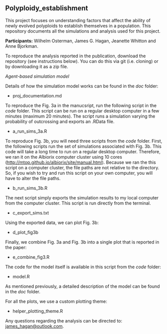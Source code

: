 ## Polyploidy_establishment

This project focuses on understanding factors that affect the ability of newly evolved polyploids to establish themselves in a population. This repository documents all the simulations and analysis used for this project.

**Participants:** Wilhelm Osterman, James G. Hagan, Jeanette Whitton and Anne Bjorkman.

To reproduce the analysis reported in the publication, download the repository (see instructions below). You can do this via git (i.e. cloning) or by downloading it as a zip file.

*Agent-based simulation model*

Details of how the simulation model works can be found in the *doc* folder:

+ proj_documentation.md

To reproduce the Fig. 3a in the manucsript, run the following script in the *code* folder. This script can be run on a regular desktop computer in a few minutes (maximum 20 minutes). The script runs a simulation varying the probability of outcrossing and exports an .RData file.

+ a_run_sims_3a.R

To reproduce Fig. 3b, you will need three scripts from the *code* folder. First, the following scripts run the set of simulations associated with Fig. 3b. This code will take a long time to run on a regular desktop computer. Therefore, we ran it on the Albiorix computer cluster using 10 cores (http://mtop.github.io/albiorix/site/manual.html). Because we ran the this script on a computer cluster, the file paths are not relative to the directory. So, if you wish to try and run this script on your own computer, you will have to alter the file paths.

+ b_run_sims_3b.R

The next script simply exports the simulation results to my local computer from the computer cluster. This script is run directly from the terminal.

+ c_export_sims.txt

Using the exported data, we can plot Fig. 3b:

+ d_plot_fig3b

Finally, we combine Fig. 3a and Fig. 3b into a single plot that is reported in the paper:

+ e_combine_fig3.R

The code for the model itself is available in this script from the *code* folder:

+ model.R

As mentioned previously, a detailed description of the model can be found in the *doc* folder.

For all the plots, we use a custom plotting theme:

+ helper_plotting_theme.R

Any questions regarding the analysis can be directed to: james_hagan@outlook.com.

